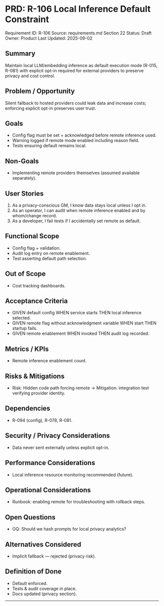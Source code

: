 # PRD: R-106 Local Inference Default Constraint

Requirement ID: R-106
Source: requirements.md Section 22
Status: Draft
Owner: Product
Last Updated: 2025-09-02

## Summary

Maintain local LLM/embedding inference as default execution mode (R-015, R-081) with explicit opt-in required for external providers to preserve privacy and cost control.

## Problem / Opportunity

Silent fallback to hosted providers could leak data and increase costs; enforcing explicit opt-in preserves user trust.

## Goals

- Config flag must be set + acknowledged before remote inference used.
- Warning logged if remote mode enabled including reason field.
- Tests ensuring default remains local.

## Non-Goals

- Implementing remote providers themselves (assumed available separately).

## User Stories

1. As a privacy-conscious GM, I know data stays local unless I opt in.
2. As an operator, I can audit when remote inference enabled and by whom/change record.
3. As a developer, I fail tests if I accidentally set remote as default.

## Functional Scope

- Config flag + validation.
- Audit log entry on remote enablement.
- Test asserting default path selection.

## Out of Scope

- Cost tracking dashboards.

## Acceptance Criteria

- GIVEN default config WHEN service starts THEN local inference selected.
- GIVEN remote flag without acknowledgment variable WHEN start THEN startup fails.
- GIVEN remote enablement WHEN invoked THEN audit log recorded.

## Metrics / KPIs

- Remote inference enablement count.

## Risks & Mitigations

- Risk: Hidden code path forcing remote → Mitigation: integration test verifying provider identity.

## Dependencies

- R-094 (config), R-078, R-081.

## Security / Privacy Considerations

- Data never sent externally unless explicit opt-in.

## Performance Considerations

- Local inference resource monitoring recommended (future).

## Operational Considerations

- Runbook: enabling remote for troubleshooting with rollback steps.

## Open Questions

- OQ: Should we hash prompts for local privacy analytics?

## Alternatives Considered

- Implicit fallback — rejected (privacy risk).

## Definition of Done

- Default enforced.
- Tests & audit coverage in place.
- Docs updated (privacy section).

---
